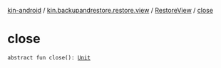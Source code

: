 [kin-android](../../index.md) / [kin.backupandrestore.restore.view](../index.md) / [RestoreView](index.md) / [close](./close.md)

# close

`abstract fun close(): `[`Unit`](https://kotlinlang.org/api/latest/jvm/stdlib/kotlin/-unit/index.html)